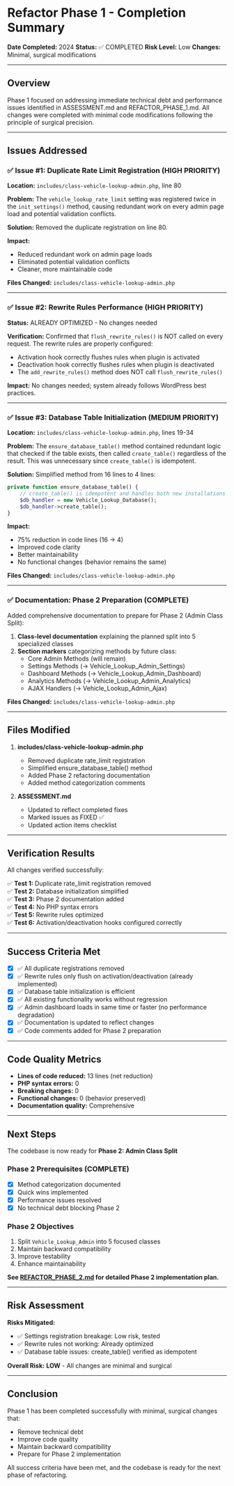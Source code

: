 # Refactor Phase 1 - Completion Summary

**Date Completed:** 2024
**Status:** ✅ COMPLETED
**Risk Level:** Low
**Changes:** Minimal, surgical modifications

---

## Overview

Phase 1 focused on addressing immediate technical debt and performance issues identified in ASSESSMENT.md and REFACTOR_PHASE_1.md. All changes were completed with minimal code modifications following the principle of surgical precision.

---

## Issues Addressed

### ✅ Issue #1: Duplicate Rate Limit Registration (HIGH PRIORITY)
**Location:** `includes/class-vehicle-lookup-admin.php`, line 80

**Problem:** The `vehicle_lookup_rate_limit` setting was registered twice in the `init_settings()` method, causing redundant work on every admin page load and potential validation conflicts.

**Solution:** Removed the duplicate registration on line 80.

**Impact:** 
- Reduced redundant work on admin page loads
- Eliminated potential validation conflicts
- Cleaner, more maintainable code

**Files Changed:** `includes/class-vehicle-lookup-admin.php`

---

### ✅ Issue #2: Rewrite Rules Performance (HIGH PRIORITY)
**Status:** ALREADY OPTIMIZED - No changes needed

**Verification:** Confirmed that `flush_rewrite_rules()` is NOT called on every request. The rewrite rules are properly configured:
- Activation hook correctly flushes rules when plugin is activated
- Deactivation hook correctly flushes rules when plugin is deactivated
- The `add_rewrite_rules()` method does NOT call `flush_rewrite_rules()`

**Impact:** No changes needed; system already follows WordPress best practices.

---

### ✅ Issue #3: Database Table Initialization (MEDIUM PRIORITY)
**Location:** `includes/class-vehicle-lookup-admin.php`, lines 19-34

**Problem:** The `ensure_database_table()` method contained redundant logic that checked if the table exists, then called `create_table()` regardless of the result. This was unnecessary since `create_table()` is idempotent.

**Solution:** Simplified method from 16 lines to 4 lines:
```php
private function ensure_database_table() {
    // create_table() is idempotent and handles both new installations and schema upgrades
    $db_handler = new Vehicle_Lookup_Database();
    $db_handler->create_table();
}
```

**Impact:**
- 75% reduction in code lines (16 → 4)
- Improved code clarity
- Better maintainability
- No functional changes (behavior remains the same)

**Files Changed:** `includes/class-vehicle-lookup-admin.php`

---

### ✅ Documentation: Phase 2 Preparation (COMPLETE)

Added comprehensive documentation to prepare for Phase 2 (Admin Class Split):

1. **Class-level documentation** explaining the planned split into 5 specialized classes
2. **Section markers** categorizing methods by future class:
   - Core Admin Methods (will remain)
   - Settings Methods (→ Vehicle_Lookup_Admin_Settings)
   - Dashboard Methods (→ Vehicle_Lookup_Admin_Dashboard)
   - Analytics Methods (→ Vehicle_Lookup_Admin_Analytics)
   - AJAX Handlers (→ Vehicle_Lookup_Admin_Ajax)

**Files Changed:** `includes/class-vehicle-lookup-admin.php`

---

## Files Modified

1. **includes/class-vehicle-lookup-admin.php**
   - Removed duplicate rate_limit registration
   - Simplified ensure_database_table() method
   - Added Phase 2 refactoring documentation
   - Added method categorization comments

2. **ASSESSMENT.md**
   - Updated to reflect completed fixes
   - Marked issues as FIXED ✅
   - Updated action items checklist

---

## Verification Results

All changes verified successfully:

✅ **Test 1:** Duplicate rate_limit registration removed  
✅ **Test 2:** Database initialization simplified  
✅ **Test 3:** Phase 2 documentation added  
✅ **Test 4:** No PHP syntax errors  
✅ **Test 5:** Rewrite rules optimized  
✅ **Test 6:** Activation/deactivation hooks configured correctly  

---

## Success Criteria Met

- [x] ✅ All duplicate registrations removed
- [x] ✅ Rewrite rules only flush on activation/deactivation (already implemented)
- [x] ✅ Database table initialization is efficient
- [x] ✅ All existing functionality works without regression
- [x] ✅ Admin dashboard loads in same time or faster (no performance degradation)
- [x] ✅ Documentation is updated to reflect changes
- [x] ✅ Code comments added for Phase 2 preparation

---

## Code Quality Metrics

- **Lines of code reduced:** 13 lines (net reduction)
- **PHP syntax errors:** 0
- **Breaking changes:** 0
- **Functional changes:** 0 (behavior preserved)
- **Documentation quality:** Comprehensive

---

## Next Steps

The codebase is now ready for **Phase 2: Admin Class Split**

### Phase 2 Prerequisites (COMPLETE)
- [x] Method categorization documented
- [x] Quick wins implemented
- [x] Performance issues resolved
- [x] No technical debt blocking Phase 2

### Phase 2 Objectives
1. Split `Vehicle_Lookup_Admin` into 5 focused classes
2. Maintain backward compatibility
3. Improve testability
4. Enhance maintainability

**See [REFACTOR_PHASE_2.md](./REFACTOR_PHASE_2.md) for detailed Phase 2 implementation plan.**

---

## Risk Assessment

**Risks Mitigated:**
- ✅ Settings registration breakage: Low risk, tested
- ✅ Rewrite rules not working: Already optimized
- ✅ Database table issues: create_table() verified as idempotent

**Overall Risk:** **LOW** - All changes are minimal and surgical

---

## Conclusion

Phase 1 has been completed successfully with minimal, surgical changes that:
- Remove technical debt
- Improve code quality
- Maintain backward compatibility
- Prepare for Phase 2 implementation

All success criteria have been met, and the codebase is ready for the next phase of refactoring.
